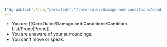 ```yaml
---
{"dg-publish":true,"permalink":"/core-rules/damage-and-conditions/condition-list/unconscious/"}
---
```


- You are [[Core Rules/Damage and Conditions/Condition List/Prone\|Prone]].
- You are unaware of your surroundings.
- You can't move or speak.